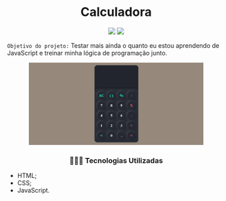 <h1 align="center"> Calculadora</h1>

<p align="center">
  <img src="https://img.shields.io/static/v1?label=SUBLIMETEXT3&message=IDE&color=blue&style=for-the-badge&logo=SUBLIMETEXT3"/>
  <img src="http://img.shields.io/static/v1?label=STATUS&message=CONCLUIDO&color=GREEN&style=for-the-badge"/>
</p>

`Objetivo do projeto:` Testar mais ainda o quanto eu estou aprendendo de JavaScript e treinar minha lógica de programação junto. 

<p align="center">
 <img width="80%" src="calculadora.png">
</p>


<h3 align="center">👩🏽‍💻 Tecnologias Utilizadas</h3>   

* HTML;
* CSS;
* JavaScript.
